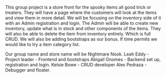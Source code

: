 This group project is a store front for the spooky items all good trick or treaters. 
They will have a page where the customers will look at the items and view them in more detail.
We will be focusing on the inventory side of it with an Admin registration and login. The Admin will be able to 
create new inventory, update what is in stock and other components of the items. They will also be able to delete the item from
inventory entirely. Which is full CRUD.
We will also be adding bootstraps as our bonus. 
If time permits we would like to try a item category list.

Our group name and store name will be Nightmare Nook.
Leah Eddy - Project leader - Frontend and bootstraps
Abigail Gnomes - Backend set up, registration and login.
Kelsie Bowe - CRUD developer
Alex Pedraza - Debugger and floater. 